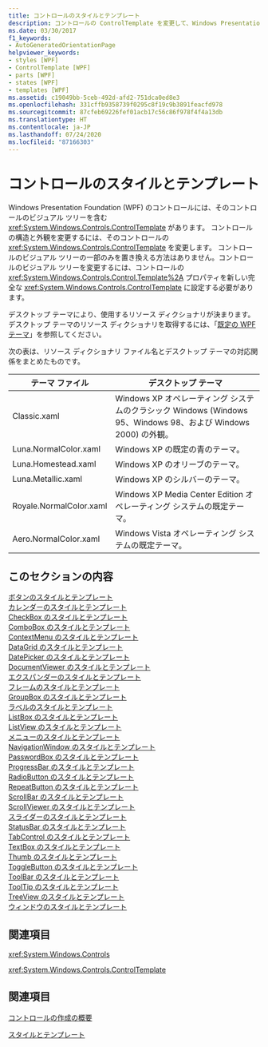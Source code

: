 ```yaml
---
title: コントロールのスタイルとテンプレート
description: コントロールの ControlTemplate を変更して、Windows Presentation Foundation コントロールの構造と外観を変更する方法について学習します。
ms.date: 03/30/2017
f1_keywords:
- AutoGeneratedOrientationPage
helpviewer_keywords:
- styles [WPF]
- ControlTemplate [WPF]
- parts [WPF]
- states [WPF]
- templates [WPF]
ms.assetid: c19049bb-5ceb-492d-afd2-751dca0ed8e3
ms.openlocfilehash: 331cffb9358739f0295c8f19c9b3891feacfd978
ms.sourcegitcommit: 87cfeb69226fef01acb17c56c86f978f4f4a13db
ms.translationtype: HT
ms.contentlocale: ja-JP
ms.lasthandoff: 07/24/2020
ms.locfileid: "87166303"
---
```

# <a name="control-styles-and-templates"></a>コントロールのスタイルとテンプレート
Windows Presentation Foundation (WPF) のコントロールには、そのコントロールのビジュアル ツリーを含む <xref:System.Windows.Controls.ControlTemplate> があります。 コントロールの構造と外観を変更するには、そのコントロールの <xref:System.Windows.Controls.ControlTemplate> を変更します。 コントロールのビジュアル ツリーの一部のみを置き換える方法はありません。コントロールのビジュアル ツリーを変更するには、コントロールの <xref:System.Windows.Controls.Control.Template%2A> プロパティを新しい完全な <xref:System.Windows.Controls.ControlTemplate> に設定する必要があります。  
  
 デスクトップ テーマにより、使用するリソース ディクショナリが決まります。 デスクトップ テーマのリソース ディクショナリを取得するには、「[既定の WPF テーマ](https://github.com/Microsoft/WPF-Samples/tree/master/Graphics/2DTransforms)」を参照してください。  
  
 次の表は、リソース ディクショナリ ファイル名とデスクトップ テーマの対応関係をまとめたものです。  
  
|テーマ ファイル|デスクトップ テーマ|  
|----------------|-------------------|  
|Classic.xaml|Windows XP オペレーティング システムのクラシック Windows (Windows 95、Windows 98、および Windows 2000) の外観。|  
|Luna.NormalColor.xaml|Windows XP の既定の青のテーマ。|  
|Luna.Homestead.xaml|Windows XP のオリーブのテーマ。|  
|Luna.Metallic.xaml|Windows XP のシルバーのテーマ。|  
|Royale.NormalColor.xaml|Windows XP Media Center Edition オペレーティング システムの既定テーマ。|  
|Aero.NormalColor.xaml|Windows Vista オペレーティング システムの既定テーマ。|  
  
## <a name="in-this-section"></a>このセクションの内容  
 [ボタンのスタイルとテンプレート](button-styles-and-templates.md)  
 [カレンダーのスタイルとテンプレート](calendar-styles-and-templates.md)  
 [CheckBox のスタイルとテンプレート](checkbox-styles-and-templates.md)  
 [ComboBox のスタイルとテンプレート](combobox-styles-and-templates.md)  
 [ContextMenu のスタイルとテンプレート](contextmenu-styles-and-templates.md)  
 [DataGrid のスタイルとテンプレート](datagrid-styles-and-templates.md)  
 [DatePicker のスタイルとテンプレート](datepicker-styles-and-templates.md)  
 [DocumentViewer のスタイルとテンプレート](documentviewer-styles-and-templates.md)  
 [エクスパンダーのスタイルとテンプレート](expander-styles-and-templates.md)  
 [フレームのスタイルとテンプレート](frame-styles-and-templates.md)  
 [GroupBox のスタイルとテンプレート](groupbox-styles-and-templates.md)  
 [ラベルのスタイルとテンプレート](label-styles-and-templates.md)  
 [ListBox のスタイルとテンプレート](listbox-styles-and-templates.md)  
 [ListView のスタイルとテンプレート](listview-styles-and-templates.md)  
 [メニューのスタイルとテンプレート](menu-styles-and-templates.md)  
 [NavigationWindow のスタイルとテンプレート](navigationwindow-styles-and-templates.md)  
 [PasswordBox のスタイルとテンプレート](passwordbox-styles-and-templates.md)  
 [ProgressBar のスタイルとテンプレート](progressbar-styles-and-templates.md)  
 [RadioButton のスタイルとテンプレート](radiobutton-styles-and-templates.md)  
 [RepeatButton のスタイルとテンプレート](repeatbutton-styles-and-templates.md)  
 [ScrollBar のスタイルとテンプレート](scrollbar-styles-and-templates.md)  
 [ScrollViewer のスタイルとテンプレート](scrollviewer-styles-and-templates.md)  
 [スライダーのスタイルとテンプレート](slider-styles-and-templates.md)  
 [StatusBar のスタイルとテンプレート](statusbar-styles-and-templates.md)  
 [TabControl のスタイルとテンプレート](tabcontrol-styles-and-templates.md)  
 [TextBox のスタイルとテンプレート](textbox-styles-and-templates.md)  
 [Thumb のスタイルとテンプレート](thumb-styles-and-templates.md)  
 [ToggleButton のスタイルとテンプレート](togglebutton-styles-and-templates.md)  
 [ToolBar のスタイルとテンプレート](toolbar-styles-and-templates.md)  
 [ToolTip のスタイルとテンプレート](tooltip-styles-and-templates.md)  
 [TreeView のスタイルとテンプレート](treeview-styles-and-templates.md)  
 [ウィンドウのスタイルとテンプレート](window-styles-and-templates.md)  
  
## <a name="reference"></a>関連項目  
 <xref:System.Windows.Controls>  
  
 <xref:System.Windows.Controls.ControlTemplate>  
  
## <a name="related-sections"></a>関連項目  
 [コントロールの作成の概要](control-authoring-overview.md)  
  
 [スタイルとテンプレート](../../../desktop-wpf/fundamentals/styles-templates-overview.md)
